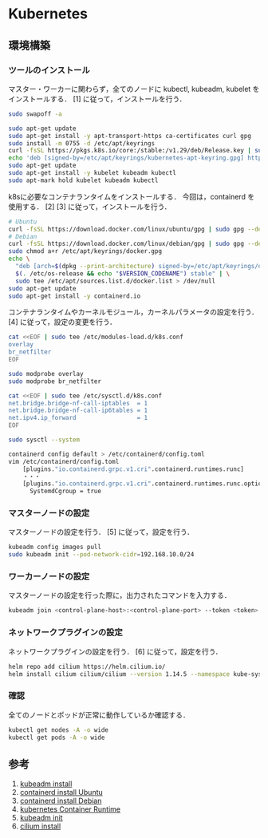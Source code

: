 # Kubernetes

## 環境構築

### ツールのインストール

マスター・ワーカーに関わらず，全てのノードに kubectl, kubeadm, kubelet をインストールする．
[1] に従って，インストールを行う．

```bash
sudo swapoff -a

sudo apt-get update
sudo apt-get install -y apt-transport-https ca-certificates curl gpg
sudo install -m 0755 -d /etc/apt/keyrings
curl -fsSL https://pkgs.k8s.io/core:/stable:/v1.29/deb/Release.key | sudo gpg --dearmor -o /etc/apt/keyrings/kubernetes-apt-keyring.gpg
echo 'deb [signed-by=/etc/apt/keyrings/kubernetes-apt-keyring.gpg] https://pkgs.k8s.io/core:/stable:/v1.29/deb/ /' | sudo tee /etc/apt/sources.list.d/kubernetes.list
sudo apt-get update
sudo apt-get install -y kubelet kubeadm kubectl
sudo apt-mark hold kubelet kubeadm kubectl
```

k8sに必要なコンテナランタイムをインストールする．
今回は，containerd を使用する．
[2] [3] に従って，インストールを行う．

```bash
# Ubuntu
curl -fsSL https://download.docker.com/linux/ubuntu/gpg | sudo gpg --dearmor -o /etc/apt/keyrings/docker.gpg
# Debian
curl -fsSL https://download.docker.com/linux/debian/gpg | sudo gpg --dearmor -o /etc/apt/keyrings/docker.gpg
sudo chmod a+r /etc/apt/keyrings/docker.gpg
echo \
  "deb [arch=$(dpkg --print-architecture) signed-by=/etc/apt/keyrings/docker.gpg] https://download.docker.com/linux/ubuntu \
  $(. /etc/os-release && echo "$VERSION_CODENAME") stable" | \
  sudo tee /etc/apt/sources.list.d/docker.list > /dev/null
sudo apt-get update
sudo apt-get install -y containerd.io
```

コンテナランタイムやカーネルモジュール，カーネルパラメータの設定を行う．
[4] に従って，設定の変更を行う．

```bash
cat <<EOF | sudo tee /etc/modules-load.d/k8s.conf
overlay
br_netfilter
EOF

sudo modprobe overlay
sudo modprobe br_netfilter

cat <<EOF | sudo tee /etc/sysctl.d/k8s.conf
net.bridge.bridge-nf-call-iptables  = 1
net.bridge.bridge-nf-call-ip6tables = 1
net.ipv4.ip_forward                 = 1
EOF

sudo sysctl --system

containerd config default > /etc/containerd/config.toml
vim /etc/containerd/config.toml
    [plugins."io.containerd.grpc.v1.cri".containerd.runtimes.runc]
    ・・・
    [plugins."io.containerd.grpc.v1.cri".containerd.runtimes.runc.options]
      SystemdCgroup = true
```

### マスターノードの設定

マスターノードの設定を行う．
[5] に従って，設定を行う．

```bash
kubeadm config images pull
sudo kubeadm init --pod-network-cidr=192.168.10.0/24
```

### ワーカーノードの設定

マスターノードの設定を行った際に，出力されたコマンドを入力する．

```bash
kubeadm join <control-plane-host>:<control-plane-port> --token <token> --discovery-token-ca-cert-hash sha256:<hash>
```

### ネットワークプラグインの設定

ネットワークプラグインの設定を行う．
[6] に従って，設定を行う．

```bash
helm repo add cilium https://helm.cilium.io/
helm install cilium cilium/cilium --version 1.14.5 --namespace kube-system
```

### 確認

全てのノードとポッドが正常に動作しているか確認する．

```bash
kubectl get nodes -A -o wide
kubectl get pods -A -o wide
```

## 参考

1. [kubeadm install](https://kubernetes.io/docs/setup/production-environment/tools/kubeadm/install-kubeadm/)
2. [containerd install Ubuntu](https://docs.docker.com/engine/install/ubuntu/)
3. [containerd install Debian](https://docs.docker.com/engine/install/debian/)
4. [kubernetes Container Runtime](https://kubernetes.io/docs/setup/production-environment/container-runtimes/#cgroup-drivers)
5. [kubeadm init](https://kubernetes.io/docs/setup/production-environment/tools/kubeadm/create-cluster-kubeadm/)
6. [cilium install](https://docs.cilium.io/en/stable/installation/k8s-install-kubeadm/#installation-using-kubeadm)

